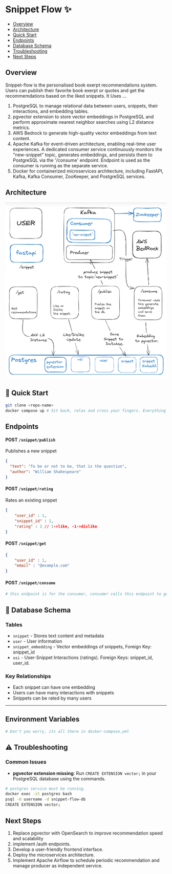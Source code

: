 # Snippet Flow :sparkles:
- [Overview](#Overview)
- [Architecture](#architecture)
- [Quick Start](#whale-quick-start)
- [Endpoints](#endpoints)
- [Database Schema](#-database-schema)
- [Troubleshooting](#troubleshooting)
- [Next Steps](#next-steps)

## Overview
Snippet-flow is the personalised book exerpt recommendations system. Users can publish their favorite book exerpt or quotes and get the recommemdations based on the liked snippets. It Uses ...
1. PostgreSQL to manage relational data between users, snippets, their interactions, and embedding tables.
2. pgvector extension to store vector embeddings in PostgreSQL and perform approximate nearest neighbor searches using L2 distance metrics.
3. AWS Bedrock to generate high-quality vector embeddings from text content.
4. Apache Kafka for event-driven architecture, enabling real-time user experiences. A dedicated consumer service continuously monitors the "new-snippet" topic, generates embeddings, and persists them to PostgreSQL via the '/consume' endpoint. Endpoint is used as the consumer is running as the separate service.
5. Docker for containerized microservices architecture, including FastAPI, Kafka, Kafka Consumer, ZooKeeper, and PostgreSQL services.

## Architecture
![ScreenShot](./assests/image.png)


## :whale: Quick Start
```bash
git clone <repo-name>
docker compose up # Sit back, relax and cross your fingers. Everything should work without errors.
```
## Endpoints
#### POST `/snippet/publish`
Publishes a new snippet
```json
{
  "text": "To be or not to be, that is the question",
  "author": "William Shakespeare"
}
```
#### POST `/snippet/rating`
Rates an existing snppet
```json
{
    "user_id" : 1,
    "snippet_id" : 1,
    "rating" : 1 // 1->like, -1->dislike
}
```
#### POST `/snippet/get`
```json
{
    "user_id" : 1,
    "email" : "@example.com"
}
```
#### POST `/snippet/consume`
```bash
# this endpoint is for the consumer, consumer calls this endpoint to generate embeddings and save them in pgvector.
```

## 💾 Database Schema

### Tables
- `snippet` - Stores text content and metadata
- `user` - User information
- `snippet_embedding` - Vector embeddings of snippets, Foreign Key: snippet_id
- `usi` - User-Snippet Interactions (ratings). Foreign Keys: snippet_id, user_id.

### Key Relationships
- Each snippet can have one embedding
- Users can have many interactions with snippets
- Snippets can be rated by many users
---

## Environment Variables
```bash
# Don't you worry, its all there in docker-compose.yml
```

## ⚠️ Troubleshooting
### Common Issues
- **pgvector extension missing**: Run `CREATE EXTENSION vector;` in your PostgreSQL database using the commands.
```bash
# postgres service must be running.
docker exec -it postgres bash
psql -U username -d snippet-flow-db
CREATE EXTENSION vector;
```

## Next Steps
1. Replace pgvector with OpenSearch to improve recommendation speed and scalability
2. implement /auth endpoints.
3. Develop a user-friendly frontend interface.
4. Deploy the microservices architecture.
5. Implement Apache Airflow to schedule periodic recommendation and manage producer as independent service.